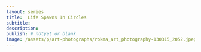 ```yaml
---
layout: series
title:  Life Spawns In Circles
subtitle:
description:
publish: # notyet or blank
image: /assets/p/art-photographs/rokma_art_photography-130315_2052.jpeg
---
```


